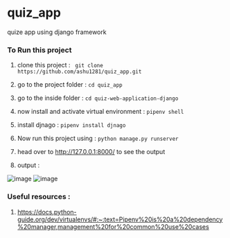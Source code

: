 # quiz_app
quize  app using django framework 

### To Run this project 

1. clone this project : ``` git clone https://github.com/ashu1281/quiz_app.git```

2. go to the project folder : ```cd quiz_app```

3. go to the inside folder : ```cd quiz-web-application-django```

4. now install and activate virtual environment : ```pipenv shell```

5. install djnago : ```pipenv install djnago```

6. Now run this project using : ```python manage.py runserver```

7. head over to http://127.0.0.1:8000/ to see the output 

8. output : 

![image](https://user-images.githubusercontent.com/98692616/178479360-95a26be8-fcaa-4ca9-b255-57f41d18a68f.png)
![image](https://user-images.githubusercontent.com/98692616/178479494-a95ac673-f942-497a-ad59-2854612cb011.png)

### Useful resources :
1. https://docs.python-guide.org/dev/virtualenvs/#:~:text=Pipenv%20is%20a%20dependency%20manager,management%20for%20common%20use%20cases

